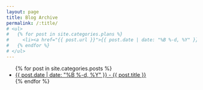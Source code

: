 ```yaml
---
layout: page
title: Blog Archive
permalink: /:title/
# <ul>
#   {% for post in site.categories.plans %}
#     <li><a href="{{ post.url }}">{{ post.date | date: "%B %-d, %Y" }} - {{ post.title }}</a></li>
#   {% endfor %}
# </ul>
---
```


<ul>
  {% for post in site.categories.posts %}
    <li><a href="{{ post.url }}" class="archive-link">{{ post.date | date: "%B %-d, %Y" }} - {{ post.title }}</a></li>
  {% endfor %}
</ul>